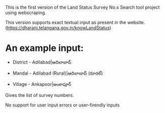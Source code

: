 This is the first version of the Land Status Survey No.s Search tool project using webscraping.

This version supports exact textual input as present in the website. (https://dharani.telangana.gov.in/knowLandStatus)

# An example input:
- District - Adilabad|ఆదిలాబాద్

- Mandal - Adilabad (Rural)|ఆదిలాబాద్ (రూరల్)

- Village - Ankapoor|అంకాపూర్

Gives the list of survey numbers.

No support for user input errors or user-firendly inputs
